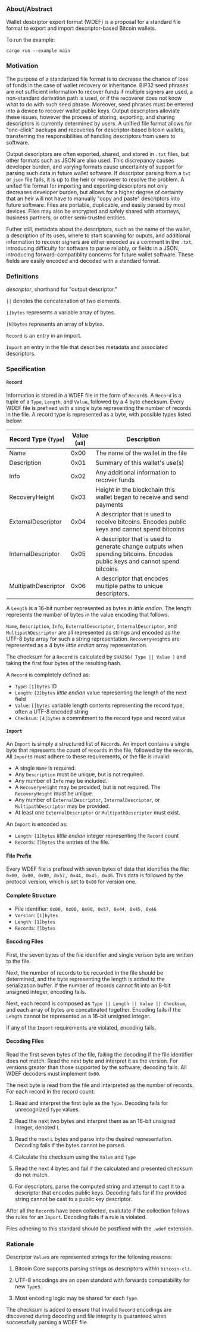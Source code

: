 ### About/Abstract

Wallet descriptor export format (WDEF) is a proposal for a standard file format to export and import descriptor-based Bitcoin wallets.

To run the example:
```
cargo run --example main
```

### Motivation

The purpose of a standarized file format is to decrease the chance of loss of funds in the case of wallet recovery or inheritance. BIP32 seed phrases are not sufficient information to recover funds if multiple signers are used, a non-standard derivation path is used, or if the recoverer does not know what to do with such seed phrase. Moreover, seed phrases must be entered into a device to recover wallet public keys. Output descriptors alleviate these issues, however the process of storing, exporting, and sharing descriptors is currently determined by users. A unified file format allows for "one-click" backups and recoveries for descriptor-based bitcoin wallets, transferring the responsibilities of handling descriptors from users to software.

Output descriptors are often exported, shared, and stored in `.txt` files, but other formats such as JSON are also used. This discrepancy causes developer burden, and varying formats cause uncertainty of support for parsing such data in future wallet software. If descriptor parsing from a `txt` or `json` file fails, it is up to the heir or recoverer to resolve the problem. A unifed file format for importing and exporting descriptors not only decreases developer burden, but allows for a higher degree of certainty that an heir will not have to manually "copy and paste" descriptors into future software. Files are portable, duplicable, and easily parsed by most devices. Files may also be encrypted and safely shared with attorneys, business partners, or other semi-trusted entities.

Futher still, metadata about the descriptors, such as the name of the wallet, a description of its uses, where to start scanning for ouputs, and additional information to recover signers are either encoded as a comment in the `.txt`, introducing difficulty for software to parse reliably, or fields in a JSON, introducing forward-compatiblity concerns for future wallet software. These fields are easily encoded and decoded with a standard format.

### Definitions

_descriptor_, shorthand for "output descriptor."

`||` denotes the concatenation of two elements.

`[]bytes` represents a variable array of bytes.

`[N]bytes` represents an array of `N` bytes.

`Record` is an entry in an import.

`Import` an entry in the file that describes metadata and associated descriptors.


### Specification

#### `Record` 

Information is stored in a WDEF file in the form of `Record`s. A `Record` is a tuple of a `Type`, `Length`, and `Value`, followed by a 4 byte checksum. Every WDEF file is prefixed with a single byte representing the number of records in the file. A record type is represented as a byte, with possible types listed below:

| Record Type (`Type`) | Value (`u8`) | Description                        |
| ------------------- | ---------- | ---------------------------------- |
| Name | 0x00 | The name of the wallet in the file |
| Description | 0x01 | Summary of this wallet's use(s) |
| Info | 0x02 | Any additional information to recover funds |
| RecoveryHeight | 0x03 | Height in the blockchain this wallet began to receive and send payments |
| ExternalDescriptor | 0x04 | A descriptor that is used to receive bitcoins. Encodes public keys and cannot spend bitcoins |
| InternalDescriptor | 0x05 | A descriptor that is used to generate change outputs when spending bitcoins. Encodes public keys and cannot spend bitcoins |
| MultipathDescriptor | 0x06 | A descriptor that encodes multiple paths to unique descriptors. |

A `Length` is a 16-bit number represented as bytes in _little endian_. The length represents the number of bytes in the value encoding that follows.

`Name`, `Description`, `Info`, `ExternalDescriptor`, `InternalDescriptor`, and `MultipathDescriptor` are all represented as strings and encoded as the UTF-8 byte array
for such a string representation. `RecoveryHeight`s are represented as a 4 byte _little endian_ array representation.

The checksum for a `Record` is calculated by `SHA256( Type || Value )` and taking the first four bytes of the resulting hash.

A `Record` is completely defined as:
- `Type`: `[1]bytes` ID
- `Length`: `[2]bytes` _little endian_ value representing the length of the next field
- `Value`: `[]bytes` variable length contents representing the record type, often a UTF-8 encoded string
- `Checksum`: `[4]bytes` a commitment to the record type and record value

#### `Import`

An `Import` is simply a structured list of `Record`s. An import contains a single byte that represents the count of `Record`s in the file, followed by the `Record`s. All `Import`s must adhere to these requirements, or the file is invalid:

- A single `Name` is required.
- Any `Description` must be unique, but is not required.
- Any number of `Info` may be included.
- A `RecoveryHeight` may be provided, but is not required. The `RecoveryHeight` must be unique.
- Any number of `ExternalDescriptor`, `InternalDescriptor`, or `MultipathDescriptor` may be provided.
- At least one `ExternalDescriptor` or `MultipathDescriptor` must exist. 

An `Import` is encoded as:
- `Length`: `[1]bytes` _little endian_ integer representing the `Record` count
- `Record`s: `[]bytes` the entries of the file.

#### File Prefix

Every WDEF file is prefixed with seven bytes of data that identifies the file: `0x00, 0x00, 0x00, 0x57, 0x44, 0x45, 0x46`. This data is followed by the protocol version, which is set to `0x00` for version one.

#### Complete Structure

- File identifier: `0x00, 0x00, 0x00, 0x57, 0x44, 0x45, 0x46`
- `Version`: `[1]bytes`
- `Length`: `[1]bytes`
- `Record`s: `[]bytes`

#### Encoding Files

First, the seven bytes of the file identifier and single verison byte are written to the file.

Next, the number of records to be recorded in the file should be determined, and the byte representing the length is added to the serialization buffer. If the number of records cannot fit into an 8-bit unsigned integer, encoding fails.

Next, each record is composed as `Type || Length || Value || Checksum`, and each array of bytes are concatinated together. Encoding fails if the `Length` cannot be represented as a 16-bit unsigned integer.

If any of the `Import` requirements are violated, encoding fails.

#### Decoding Files

Read the first seven bytes of the file, failing the decoding if the file identifier does not match. Read the next byte and interpret it as the version. For versions greater than those supported by the software, decoding fails. All WDEF decoders must implement `0x00`.

The next byte is read from the file and interpreted as the number of records. For each record in the record count:

1. Read and interpret the first byte as the `Type`. Decoding fails for unrecognized `Type` values.

2. Read the next two bytes and interpret them as an 16-bit unsigned integer, denoted `L`

3. Read the next `L` bytes and parse into the desired representation. Decoding fails if the bytes cannot be parsed.

4. Calculate the checksum using the `Value` and `Type`

5. Read the next 4 bytes and fail if the calculated and presented checksum do not match.

6. For descriptors, parse the computed string and attempt to cast it to a descriptor that encodes public keys. Decoding fails for if the provided string cannot be cast to a public key descriptor.

After all the `Record`s have been collected, evalutate if the collection follows the rules for an `Import`. Decoding fails if a rule is violated.

Files adhering to this standard should be postfixed with the `.wdef` extension.

### Rationale

Descriptor `Value`s are represented strings for the following reasons:

1. Bitcoin Core supports parsing strings as descriptors within `bitcoin-cli`.

2. UTF-8 encodings are an open standard with forwards compatability for new `Type`s.

3. Most encoding logic may be shared for each `Type`.

The checksum is added to ensure that invalid `Record` encodings are discovered during decoding and file integrity is guaranteed when successfully parsing a WDEF file.